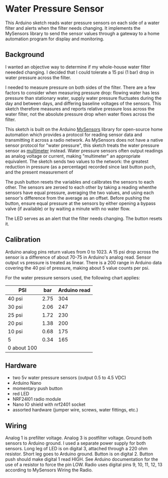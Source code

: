 # Water Pressure Sensor

This Arduino sketch reads water pressure sensors on each side of a water filter and alerts when the filter needs changing. 
It implements the MySensors library to send the sensor values through a gateway to a home automation program for
display and monitoring.

## Background

I wanted an objective way to determine if my whole-house water filter neeeded changing. I decided that I could tolerate a
15 psi (1 bar) drop in water pressure across the filter. 

I needed to measure pressure on both sides of the filter. There are a few factors to consider when measuring pressure drop:
flowing water has less pressure than stationary water, supply water pressure fluctuates during the day and between days,
and differing baseline voltages of the sensors. This sketch therefore measures and reports relative pressure
loss across the water filter, not the absolute pressure drop when water flows across the filter. 

This sketch is built on the Arduino [MySensors](https://www.mysensors.org/) library for open-source home automation which provides a protocol
for reading sensor data and transmitting it across a radio network. As MySensors does not have a native sensor protocol for "water pressure", 
this sketch treats the water pressure sensor as [multimeter](https://www.mysensors.org/download/serial_api_20) instead. Water pressure sensors often output
readings as analog voltage or current, making "multimeter" an appropriate equivalent. The sketch sends two values to the network: the greatest
reduction in pressure (as a percentage) recorded since last button puch, and the present measurement of 

The push button resets the variables and calibrates the sensors to each other. The sensors are zeroed to each other by 
taking a reading whenthe sensors have equal pressure, averaging the two values, and using each sensor's difference from the average as an offset. Before
pushing the button, ensure equal pressure at the sensors by either opening a bypass valve (if available) or by waiting a minute with no
water flow. 

The LED serves as an alert that the filter needs changing. The button resets it.

## Calibration 

Arduino analog pins return values from 0 to 1023. A 15 psi drop across the sensor is a difference of about 70-75 in Arduino's analog read.
Sensor output vs pressure is treated as linear. There is a 200 range in Arduino data covering the 40 psi of pressure, making about 5 
value counts per psi.

  For the water pressure sensors used, the following chart applies: 
   
   | PSI |   bar  |    Arduino read |
   | ---- | ---- | ---- |
   | 40 psi  | 2.75  |  304 |
   | 30 psi  | 2.06  |  247 |
   | 25 psi  | 1.72  |  230 |
   | 20 psi  | 1.38  |  200 |
   | 10 psi |  0.68  |  175 |
   | 5       | 0.34  |  165 |
   | 0            about 100 |

## Hardware

   * two 5v water pressure sensors (output 0.5 to 4.5 VDC) 
   * Arduino Nano 
   * momentary push button 
   * red LED
   * NRF24l01 radio module
   * Nano IO shield with nrf2401 socket
   * assorted hardware (jumper wire, screws, water fittings, etc.)

     
## Wiring
   Analog 1 is prefilter voltage.
   Analog 3 is postfilter voltage.
   Ground both sensors to Arduino ground. I used a separate power supply for both sensors.
   Long leg of LED is on digital 3, attached through a 220 ohm resistor. Short leg goes to Arduino ground.
   Button is on digital 2. Button push should make digital 1 read HIGH. See Arduino documentation for
      the use of a resistor to force the pin LOW.
   Radio uses digital pins 9, 10, 11, 12, 13 according to MySensors Wiring the Radio.
